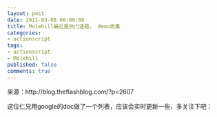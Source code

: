 ```yaml
---
layout: post
date: 2011-03-08 00:00:00
title: Molehill最近是热门话题， demo收集
categories:
- actionscript
tags:
- actionscript
- Molehill
published: false
comments: true
---
```

<p>来源：http://blog.theflashblog.com/?p=2607</p>

<p>这位仁兄用google的doc做了一个列表，应该会实时更新一些，多关注下吧：</p>
